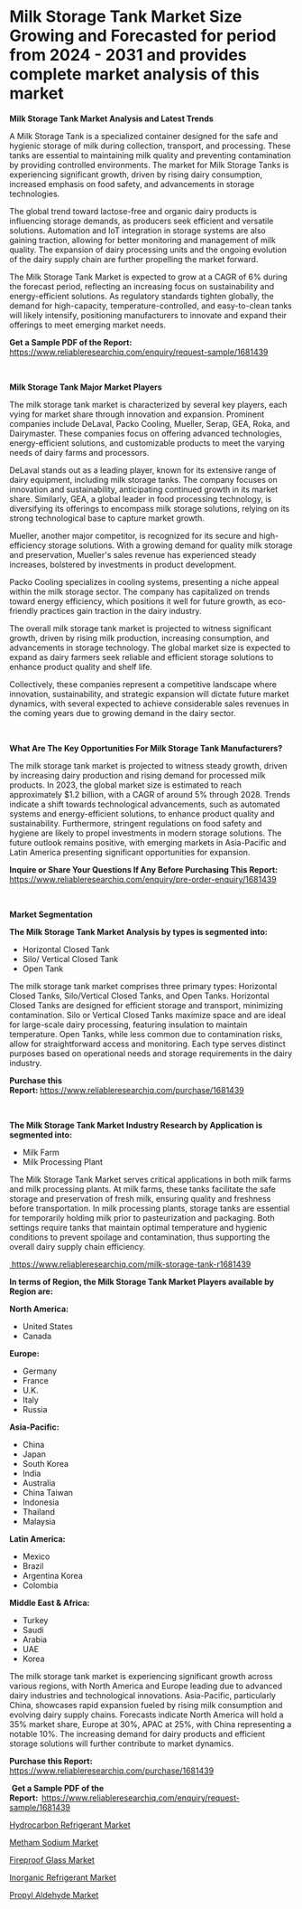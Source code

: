 <p><h1>Milk Storage Tank Market Size Growing and Forecasted for period from 2024 - 2031 and provides complete market analysis of this market</h1></p><p><strong>Milk Storage Tank Market Analysis and Latest Trends</strong></p>
<p><p>A Milk Storage Tank is a specialized container designed for the safe and hygienic storage of milk during collection, transport, and processing. These tanks are essential to maintaining milk quality and preventing contamination by providing controlled environments. The market for Milk Storage Tanks is experiencing significant growth, driven by rising dairy consumption, increased emphasis on food safety, and advancements in storage technologies. </p><p>The global trend toward lactose-free and organic dairy products is influencing storage demands, as producers seek efficient and versatile solutions. Automation and IoT integration in storage systems are also gaining traction, allowing for better monitoring and management of milk quality. The expansion of dairy processing units and the ongoing evolution of the dairy supply chain are further propelling the market forward.</p><p>The Milk Storage Tank Market is expected to grow at a CAGR of 6% during the forecast period, reflecting an increasing focus on sustainability and energy-efficient solutions. As regulatory standards tighten globally, the demand for high-capacity, temperature-controlled, and easy-to-clean tanks will likely intensify, positioning manufacturers to innovate and expand their offerings to meet emerging market needs.</p></p>
<p><strong>Get a Sample PDF of the Report:&nbsp;</strong> <a href="https://www.reliableresearchiq.com/enquiry/request-sample/1681439?utm_campaign=1137&utm_medium=2&utm_source=Github&utm_content=ia&utm_term=11122024&utm_id=milk-storage-tank">https://www.reliableresearchiq.com/enquiry/request-sample/1681439</a></p>
<p>&nbsp;</p>
<p><strong>Milk Storage Tank Major Market Players</strong></p>
<p><p>The milk storage tank market is characterized by several key players, each vying for market share through innovation and expansion. Prominent companies include DeLaval, Packo Cooling, Mueller, Serap, GEA, Roka, and Dairymaster. These companies focus on offering advanced technologies, energy-efficient solutions, and customizable products to meet the varying needs of dairy farms and processors.</p><p>DeLaval stands out as a leading player, known for its extensive range of dairy equipment, including milk storage tanks. The company focuses on innovation and sustainability, anticipating continued growth in its market share. Similarly, GEA, a global leader in food processing technology, is diversifying its offerings to encompass milk storage solutions, relying on its strong technological base to capture market growth.</p><p>Mueller, another major competitor, is recognized for its secure and high-efficiency storage solutions. With a growing demand for quality milk storage and preservation, Mueller's sales revenue has experienced steady increases, bolstered by investments in product development.</p><p>Packo Cooling specializes in cooling systems, presenting a niche appeal within the milk storage sector. The company has capitalized on trends toward energy efficiency, which positions it well for future growth, as eco-friendly practices gain traction in the dairy industry.</p><p>The overall milk storage tank market is projected to witness significant growth, driven by rising milk production, increasing consumption, and advancements in storage technology. The global market size is expected to expand as dairy farmers seek reliable and efficient storage solutions to enhance product quality and shelf life.</p><p>Collectively, these companies represent a competitive landscape where innovation, sustainability, and strategic expansion will dictate future market dynamics, with several expected to achieve considerable sales revenues in the coming years due to growing demand in the dairy sector.</p></p>
<p>&nbsp;</p>
<p><strong>What Are The Key Opportunities For Milk Storage Tank Manufacturers?</strong></p>
<p><p>The milk storage tank market is projected to witness steady growth, driven by increasing dairy production and rising demand for processed milk products. In 2023, the global market size is estimated to reach approximately $1.2 billion, with a CAGR of around 5% through 2028. Trends indicate a shift towards technological advancements, such as automated systems and energy-efficient solutions, to enhance product quality and sustainability. Furthermore, stringent regulations on food safety and hygiene are likely to propel investments in modern storage solutions. The future outlook remains positive, with emerging markets in Asia-Pacific and Latin America presenting significant opportunities for expansion.</p></p>
<p><strong>Inquire or Share Your Questions If Any Before Purchasing This Report:</strong> <a href="https://www.reliableresearchiq.com/enquiry/pre-order-enquiry/1681439?utm_campaign=1137&utm_medium=2&utm_source=Github&utm_content=ia&utm_term=11122024&utm_id=milk-storage-tank">https://www.reliableresearchiq.com/enquiry/pre-order-enquiry/1681439</a></p>
<p>&nbsp;</p>
<p><strong>Market Segmentation</strong></p>
<p><strong>The Milk Storage Tank Market Analysis by types is segmented into:</strong></p>
<p><ul><li>Horizontal Closed Tank</li><li>Silo/ Vertical Closed Tank</li><li>Open Tank</li></ul></p>
<p><p>The milk storage tank market comprises three primary types: Horizontal Closed Tanks, Silo/Vertical Closed Tanks, and Open Tanks. Horizontal Closed Tanks are designed for efficient storage and transport, minimizing contamination. Silo or Vertical Closed Tanks maximize space and are ideal for large-scale dairy processing, featuring insulation to maintain temperature. Open Tanks, while less common due to contamination risks, allow for straightforward access and monitoring. Each type serves distinct purposes based on operational needs and storage requirements in the dairy industry.</p></p>
<p><strong>Purchase this Report:&nbsp;</strong><a href="https://www.reliableresearchiq.com/purchase/1681439?utm_campaign=1137&utm_medium=2&utm_source=Github&utm_content=ia&utm_term=11122024&utm_id=milk-storage-tank">https://www.reliableresearchiq.com/purchase/1681439</a></p>
<p>&nbsp;</p>
<p><strong>The Milk Storage Tank Market Industry Research by Application is segmented into:</strong></p>
<p><ul><li>Milk Farm</li><li>Milk Processing Plant</li></ul></p>
<p><p>The Milk Storage Tank Market serves critical applications in both milk farms and milk processing plants. At milk farms, these tanks facilitate the safe storage and preservation of fresh milk, ensuring quality and freshness before transportation. In milk processing plants, storage tanks are essential for temporarily holding milk prior to pasteurization and packaging. Both settings require tanks that maintain optimal temperature and hygienic conditions to prevent spoilage and contamination, thus supporting the overall dairy supply chain efficiency.</p></p>
<p><a href="https://www.reliableresearchiq.com/milk-storage-tank-r1681439?utm_campaign=1137&utm_medium=2&utm_source=Github&utm_content=ia&utm_term=11122024&utm_id=milk-storage-tank">&nbsp;https://www.reliableresearchiq.com/milk-storage-tank-r1681439</a></p>
<p><strong>In terms of Region, the Milk Storage Tank Market Players available by Region are:</strong></p>
<p>
    <p> <strong> North America: </strong>
        <ul>
            <li>United States</li>
            <li>Canada</li>
        </ul>
        </p> 
    <p> <strong> Europe: </strong>
        <ul>
            <li>Germany</li>
            <li>France</li>
            <li>U.K.</li>
            <li>Italy</li>
            <li>Russia</li>
        </ul>
        </p> 
    <p> <strong> Asia-Pacific: </strong>
        <ul>
            <li>China</li>
            <li>Japan</li>
            <li>South Korea</li>
            <li>India</li>
            <li>Australia</li>
            <li>China Taiwan</li>
            <li>Indonesia</li>
            <li>Thailand</li>
            <li>Malaysia</li>
        </ul>
        </p> 
    <p> <strong> Latin America: </strong>
        <ul>
            <li>Mexico</li>
            <li>Brazil</li>
            <li>Argentina Korea</li>
            <li>Colombia</li>
        </ul>
        </p> 
    <p> <strong> Middle East & Africa: </strong>
        <ul>
            <li>Turkey</li>
            <li>Saudi</li>
            <li>Arabia</li>
            <li>UAE</li>
            <li>Korea</li>
        </ul>
    </p>
    </p>
<p><p>The milk storage tank market is experiencing significant growth across various regions, with North America and Europe leading due to advanced dairy industries and technological innovations. Asia-Pacific, particularly China, showcases rapid expansion fueled by rising milk consumption and evolving dairy supply chains. Forecasts indicate North America will hold a 35% market share, Europe at 30%, APAC at 25%, with China representing a notable 10%. The increasing demand for dairy products and efficient storage solutions will further contribute to market dynamics.</p></p>
<p><strong>Purchase this Report: </strong><a href="https://www.reliableresearchiq.com/purchase/1681439?utm_campaign=1137&utm_medium=2&utm_source=Github&utm_content=ia&utm_term=11122024&utm_id=milk-storage-tank">https://www.reliableresearchiq.com/purchase/1681439</a></p>
<p>&nbsp;<strong>Get a Sample PDF of the Report:&nbsp;&nbsp;</strong><a href="https://www.reliableresearchiq.com/enquiry/request-sample/1681439?utm_campaign=1137&utm_medium=2&utm_source=Github&utm_content=ia&utm_term=11122024&utm_id=milk-storage-tank">https://www.reliableresearchiq.com/enquiry/request-sample/1681439</a></p>
<p><strong></strong></p>
<p><p><a href="https://www.linkedin.com/pulse/key-trends-fueling-hydrocarbon-refrigerant-market-growth-ok01e?utm_campaign=1137&utm_medium=2&utm_source=Github&utm_content=ia&utm_term=11122024&utm_id=milk-storage-tank">Hydrocarbon Refrigerant Market</a></p><p><a href="https://www.linkedin.com/pulse/metham-sodium-market-analysis-anticipated-48-cagr-growth-gikge?utm_campaign=1137&utm_medium=2&utm_source=Github&utm_content=ia&utm_term=11122024&utm_id=milk-storage-tank">Metham Sodium Market</a></p><p><a href="https://www.linkedin.com/pulse/fireproof-glass-market-growth-competitive-landscape-segment-amtye?utm_campaign=1137&utm_medium=2&utm_source=Github&utm_content=ia&utm_term=11122024&utm_id=milk-storage-tank">Fireproof Glass Market</a></p><p><a href="https://www.linkedin.com/pulse/inorganic-refrigerant-market-surge-56-cagr-growth-2031-xg6re?utm_campaign=1137&utm_medium=2&utm_source=Github&utm_content=ia&utm_term=11122024&utm_id=milk-storage-tank">Inorganic Refrigerant Market</a></p><p><a href="https://www.linkedin.com/pulse/propyl-aldehyde-market-projected-significant-growth-azhme?utm_campaign=1137&utm_medium=2&utm_source=Github&utm_content=ia&utm_term=11122024&utm_id=milk-storage-tank">Propyl Aldehyde Market</a></p></p>